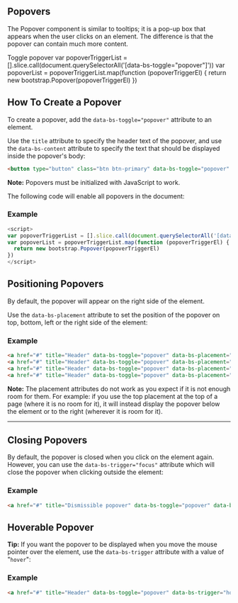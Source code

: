 ## Popovers

The Popover component is similar to tooltips; it is a pop-up box that appears when the user clicks on an element. The difference is that the popover can contain much more content.

Toggle popover var popoverTriggerList = \[\].slice.call(document.querySelectorAll('\[data-bs-toggle="popover"\]')) var popoverList = popoverTriggerList.map(function (popoverTriggerEl) { return new bootstrap.Popover(popoverTriggerEl) })


## How To Create a Popover

To create a popover, add the `data-bs-toggle="popover"` attribute to an element.

Use the `title` attribute to specify the header text of the popover, and use the `data-bs-content` attribute to specify the text that should be displayed inside the popover's body:

```html
<button type="button" class="btn btn-primary" data-bs-toggle="popover" title="Popover Header" data-bs-content="Some content inside the popover">Toggle popover</button>
```

**Note:** Popovers must be initialized with JavaScript to work.

The following code will enable all popovers in the document:

### Example
```js
<script>
var popoverTriggerList = [].slice.call(document.querySelectorAll('[data-bs-toggle="popover"]'))
var popoverList = popoverTriggerList.map(function (popoverTriggerEl) {
  return new bootstrap.Popover(popoverTriggerEl)
})
</script>
```

## Positioning Popovers

By default, the popover will appear on the right side of the element.

Use the `data-bs-placement` attribute to set the position of the popover on top, bottom, left or the right side of the element:

### Example
```html
<a href="#" title="Header" data-bs-toggle="popover" data-bs-placement="top" data-content="Content">Top</a>
<a href="#" title="Header" data-bs-toggle="popover" data-bs-placement="bottom" data-content="Content">Bottom</a>
<a href="#" title="Header" data-bs-toggle="popover" data-bs-placement="left" data-content="Content">Left</a>
<a href="#" title="Header" data-bs-toggle="popover" data-bs-placement="right" data-content="Content">Right</a>
```

**Note:** The placement attributes do not work as you expect if it is not enough room for them. For example: if you use the top placement at the top of a page (where it is no room for it), it will instead display the popover below the element or to the right (wherever it is room for it).

___

## Closing Popovers

By default, the popover is closed when you click on the element again. However, you can use the `data-bs-trigger="focus"` attribute which will close the popover when clicking outside the element:

### Example
```html
<a href="#" title="Dismissible popover" data-bs-toggle="popover" data-bs-trigger="focus" data-bs-content="Click anywhere in the document to close this popover">Click me</a>
```
## Hoverable Popover

**Tip:** If you want the popover to be displayed when you move the mouse pointer over the element, use the `data-bs-trigger` attribute with a value of "`hover`":

### Example
```html
<a href="#" title="Header" data-bs-toggle="popover" data-bs-trigger="hover" data-bs-content="Popover text">Hover over me</a>
```